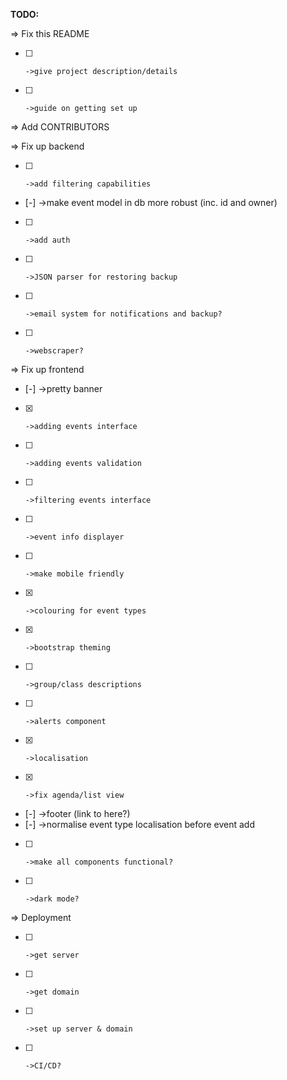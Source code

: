 **TODO:**

=> Fix this README
* [ ]     ->give project description/details
* [ ]     ->guide on getting set up



=> Add CONTRIBUTORS


=> Fix up backend
* [ ]     ->add filtering capabilities
* [-]     ->make event model in db more robust (inc. id and owner)
* [ ]     ->add auth
* [ ]     ->JSON parser for restoring backup
* [ ]     ->email system for notifications and backup?
* [ ]     ->webscraper?



=> Fix up frontend
* [-]     ->pretty banner
* [x]     ->adding events interface
* [ ]     ->adding events validation
* [ ]     ->filtering events interface
* [ ]     ->event info displayer
* [ ]     ->make mobile friendly
* [x]     ->colouring for event types
* [x]     ->bootstrap theming
* [ ]     ->group/class descriptions
* [ ]     ->alerts component
* [x]     ->localisation
* [x]     ->fix agenda/list view
* [-]     ->footer (link to here?)
* [-]     ->normalise event type localisation before event add
* [ ]     ->make all components functional?
* [ ]     ->dark mode?



=> Deployment
* [ ]     ->get server
* [ ]     ->get domain
* [ ]     ->set up server & domain
* [ ]     ->CI/CD?
